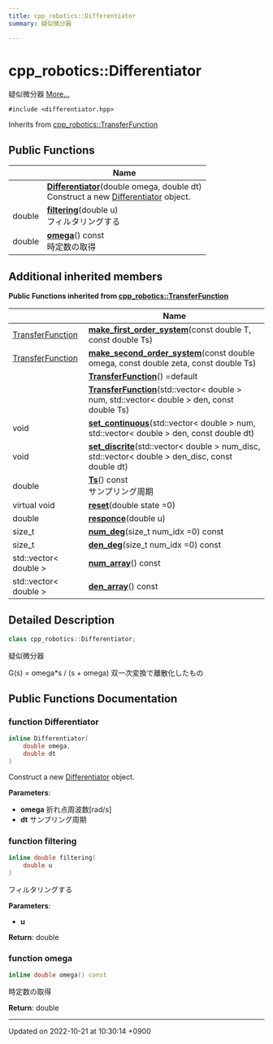 ```yaml
---
title: cpp_robotics::Differentiator
summary: 疑似微分器 

---
```


# cpp_robotics::Differentiator



疑似微分器  [More...](#detailed-description)


`#include <differentiator.hpp>`

Inherits from [cpp_robotics::TransferFunction](/cpp_robotics/doxybook/Classes/classcpp__robotics_1_1TransferFunction/)

## Public Functions

|                | Name           |
| -------------- | -------------- |
| | **[Differentiator](/cpp_robotics/doxybook/Classes/classcpp__robotics_1_1Differentiator/#function-differentiator)**(double omega, double dt)<br>Construct a new [Differentiator](/cpp_robotics/doxybook/Classes/classcpp__robotics_1_1Differentiator/) object.  |
| double | **[filtering](/cpp_robotics/doxybook/Classes/classcpp__robotics_1_1Differentiator/#function-filtering)**(double u)<br>フィルタリングする  |
| double | **[omega](/cpp_robotics/doxybook/Classes/classcpp__robotics_1_1Differentiator/#function-omega)**() const<br>時定数の取得  |

## Additional inherited members

**Public Functions inherited from [cpp_robotics::TransferFunction](/cpp_robotics/doxybook/Classes/classcpp__robotics_1_1TransferFunction/)**

|                | Name           |
| -------------- | -------------- |
| [TransferFunction](/cpp_robotics/doxybook/Classes/classcpp__robotics_1_1TransferFunction/) | **[make_first_order_system](/cpp_robotics/doxybook/Classes/classcpp__robotics_1_1TransferFunction/#function-make-first-order-system)**(const double T, const double Ts) |
| [TransferFunction](/cpp_robotics/doxybook/Classes/classcpp__robotics_1_1TransferFunction/) | **[make_second_order_system](/cpp_robotics/doxybook/Classes/classcpp__robotics_1_1TransferFunction/#function-make-second-order-system)**(const double omega, const double zeta, const double Ts) |
| | **[TransferFunction](/cpp_robotics/doxybook/Classes/classcpp__robotics_1_1TransferFunction/#function-transferfunction)**() =default |
| | **[TransferFunction](/cpp_robotics/doxybook/Classes/classcpp__robotics_1_1TransferFunction/#function-transferfunction)**(std::vector< double > num, std::vector< double > den, const double Ts) |
| void | **[set_continuous](/cpp_robotics/doxybook/Classes/classcpp__robotics_1_1TransferFunction/#function-set-continuous)**(std::vector< double > num, std::vector< double > den, const double dt) |
| void | **[set_discrite](/cpp_robotics/doxybook/Classes/classcpp__robotics_1_1TransferFunction/#function-set-discrite)**(std::vector< double > num_disc, std::vector< double > den_disc, const double dt) |
| double | **[Ts](/cpp_robotics/doxybook/Classes/classcpp__robotics_1_1TransferFunction/#function-ts)**() const<br>サンプリング周期  |
| virtual void | **[reset](/cpp_robotics/doxybook/Classes/classcpp__robotics_1_1TransferFunction/#function-reset)**(double state =0) |
| double | **[responce](/cpp_robotics/doxybook/Classes/classcpp__robotics_1_1TransferFunction/#function-responce)**(double u) |
| size_t | **[num_deg](/cpp_robotics/doxybook/Classes/classcpp__robotics_1_1TransferFunction/#function-num-deg)**(size_t num_idx =0) const |
| size_t | **[den_deg](/cpp_robotics/doxybook/Classes/classcpp__robotics_1_1TransferFunction/#function-den-deg)**(size_t num_idx =0) const |
| std::vector< double > | **[num_array](/cpp_robotics/doxybook/Classes/classcpp__robotics_1_1TransferFunction/#function-num-array)**() const |
| std::vector< double > | **[den_array](/cpp_robotics/doxybook/Classes/classcpp__robotics_1_1TransferFunction/#function-den-array)**() const |


## Detailed Description

```cpp
class cpp_robotics::Differentiator;
```

疑似微分器 

G(s) = omega*s / (s + omega) 双一次変換で離散化したもの 

## Public Functions Documentation

### function Differentiator

```cpp
inline Differentiator(
    double omega,
    double dt
)
```

Construct a new [Differentiator](/cpp_robotics/doxybook/Classes/classcpp__robotics_1_1Differentiator/) object. 

**Parameters**: 

  * **omega** 折れ点周波数[rad/s] 
  * **dt** サンプリング周期 


### function filtering

```cpp
inline double filtering(
    double u
)
```

フィルタリングする 

**Parameters**: 

  * **u** 


**Return**: double 

### function omega

```cpp
inline double omega() const
```

時定数の取得 

**Return**: double 

-------------------------------

Updated on 2022-10-21 at 10:30:14 +0900